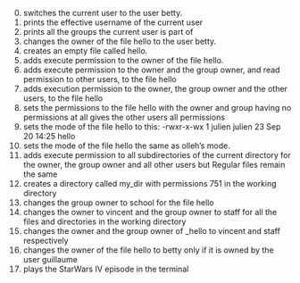 0. switches the current user to the user betty.
1. prints the effective username of the current user
2. prints all the groups the current user is part of
3. changes the owner of the file hello to the user betty.
4. creates an empty file called hello.
5. adds execute permission to the owner of the file hello.
6. adds execute permission to the owner and the group owner, and read permission to other users, to the file hello
7. adds execution permission to the owner, the group owner and the other users, to the file hello
8. sets the permissions to the file hello with the owner and group having no permissions at all gives the other users all permissions
9. sets the mode of the file hello to this: -rwxr-x-wx 1 julien julien 23 Sep 20 14:25 hello
10. sets the mode of the file hello the same as olleh’s mode.
11. adds execute permission to all subdirectories of the current directory for the owner, the group owner and all other users but Regular files remain the same
12. creates a directory called my_dir with permissions 751 in the working directory
13. changes the group owner to school for the file hello
14. changes the owner to vincent and the group owner to staff for all the files and directories in the working directory
15. changes the owner and the group owner of _hello to vincent and staff respectively
16. changes the owner of the file hello to betty only if it is owned by the user guillaume
17. plays the StarWars IV episode in the terminal
